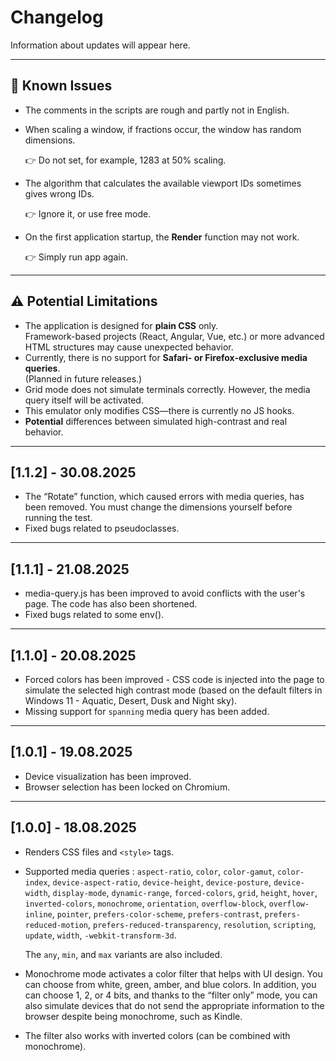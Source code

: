 
# Changelog

Information about updates will appear here.

---

## 🐞 Known Issues

- The comments in the scripts are rough and partly not in English.
- When scaling a window, if fractions occur, the window has random dimensions.

  👉 Do not set, for example, 1283 at 50% scaling.
- The algorithm that calculates the available viewport IDs sometimes gives wrong IDs.

  👉 Ignore it, or use free mode. 
- On the first application startup, the **Render** function may not work.

  👉 Simply run app again. 

---

## ⚠️ Potential Limitations

-   The application is designed for **plain CSS** only.  
    Framework-based projects (React, Angular, Vue, etc.) or more advanced HTML structures may cause unexpected behavior.
-   Currently, there is no support for **Safari- or Firefox-exclusive media queries**.  
    (Planned in future releases.)
- Grid mode does not simulate terminals correctly. However, the media query itself will be activated.
- This emulator only modifies CSS—there is currently no JS hooks.
- **Potential** differences between simulated high-contrast and real behavior.

---

## [1.1.2] - 30.08.2025

- The “Rotate” function, which caused errors with media queries, has been removed. You must change the dimensions yourself before running the test.
- Fixed bugs related to pseudoclasses.

---

## [1.1.1] - 21.08.2025

- media-query.js has been improved to avoid conflicts with the user's page. The code has also been shortened.
- Fixed bugs related to some env().

---

## [1.1.0] - 20.08.2025

- Forced colors has been improved - CSS code is injected into the page to simulate the selected high contrast mode (based on the default filters in Windows 11 - Aquatic, Desert, Dusk and Night sky).
- Missing support for `spanning` media query has been added.

---

## [1.0.1] - 19.08.2025

- Device visualization has been improved.
- Browser selection has been locked on Chromium.

---

## [1.0.0] - 18.08.2025

- Renders CSS files and `<style>` tags.
- Supported media queries : `aspect-ratio`, `color`, `color-gamut`, `color-index`, `device-aspect-ratio`, `device-height`, `device-posture`, `device-width`, `display-mode`, `dynamic-range`, `forced-colors`, `grid`, `height`, `hover`, `inverted-colors`, `monochrome`, `orientation`, `overflow-block`, `overflow-inline`, `pointer`, `prefers-color-scheme`, `prefers-contrast`, `prefers-reduced-motion`, `prefers-reduced-transparency`, `resolution`, `scripting`, `update`, `width`, `-webkit-transform-3d`.
  
  The `any`, `min`, and `max` variants are also included.
- Monochrome mode activates a color filter that helps with UI design. You can choose from white, green, amber, and blue colors. In addition, you can choose 1, 2, or 4 bits, and thanks to the “filter only” mode, you can also simulate devices that do not send the appropriate information to the browser despite being monochrome, such as Kindle.
- The filter also works with inverted colors (can be combined with monochrome).
